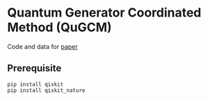 # Quantum Generator Coordinated Method (QuGCM)

Code and data for [paper](https://arxiv.org/abs/2212.09205)


## Prerequisite

```text
pip install qiskit
pip install qiskit_nature
```





